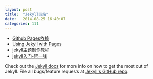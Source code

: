 ```yaml
---
layout: post
title:  "Jekyll网站"
date:   2014-08-25 16:40:07
categories: 111
---
```


* [Github Pages依赖](https://pages.github.com/versions/)
* [Using Jekyll with Pages](https://help.github.com/articles/using-jekyll-with-pages#installing-jekyll/)
* [jekyll主题制作教程](http://www.zhanxin.info/jekyll)
* [jekyll入门-阮一峰](http://www.ruanyifeng.com/blog/2012/08/blogging_with_jekyll.html)

Check out the [Jekyll docs][jekyll] for more info on how to get the most out of Jekyll. File all bugs/feature requests at [Jekyll's GitHub repo][jekyll-gh].

[jekyll-gh]: https://github.com/mojombo/jekyll
[jekyll]:    http://jekyllrb.com
